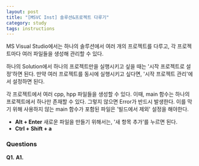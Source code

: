 ```yaml
---
layout: post
title: "[MSVC Inst] 솔루션&프로젝트 다루기"
category: study
tags: instructions
---
```


MS Visual Studio에서는 하나의 솔루션에서 여러 개의 프로젝트를 다루고, 각 프로젝트마다 여러 파일들을 생성해 관리할 수 있다.
<!--more-->
하나의 Solution에서 하나의 프로젝트만을 실행시키고 싶을 때는 '시작 프로젝트로 설정'하면 된다.
만약 여러 프로젝트를 동시에 실행시키고 싶다면, '시작 프로젝트 관리'에서 설정하면 된다.

각 프로젝트에서 여러 cpp, hpp 파일들을 생성할 수 있다.
이때, main 함수는 하나의 프로젝트에서 하나만 존재할 수 있다.
그렇지 않으면 Error가 반드시 발생한다.
이를 막기 위해 사용하지 않는 main 함수가 포함된 파일은 '빌드에서 제외' 설정을 해야한다. 
- **Alt + Enter**
새로운 파일을 만들기 위해서는, '새 항목 추가'를 누르면 된다.
- **Ctrl + Shift + a**


### Questions
**Q1.** 
**A1.** 

<!-- Links -->
